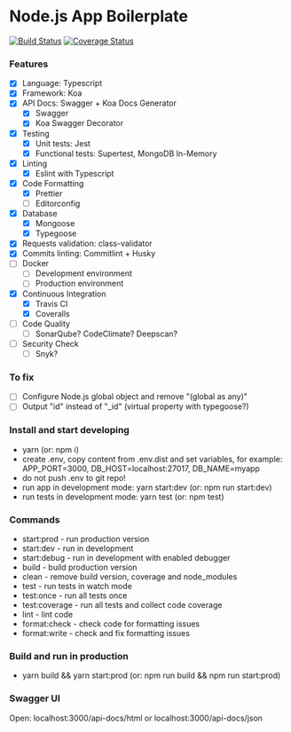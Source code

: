 # Node.js App Boilerplate

[![Build Status](https://travis-ci.org/kryz81/koa-ts-boilerplate.svg?branch=master)](https://travis-ci.org/kryz81/koa-ts-boilerplate.svg?branch=master)
[![Coverage Status](https://coveralls.io/repos/github/kryz81/koa-ts-boilerplate/badge.svg)](https://coveralls.io/github/kryz81/koa-ts-boilerplate)

### Features

- [x] Language: Typescript
- [x] Framework: Koa
- [x] API Docs: Swagger + Koa Docs Generator
  - [x] Swagger
  - [x] Koa Swagger Decorator
- [x] Testing
  - [x] Unit tests: Jest
  - [x] Functional tests: Supertest, MongoDB In-Memory
- [x] Linting
  - [x] Eslint with Typescript
- [x] Code Formatting
  - [x] Prettier
  - [ ] Editorconfig
- [x] Database
  - [x] Mongoose
  - [x] Typegoose
- [x] Requests validation: class-validator
- [x] Commits linting: Commitlint + Husky
- [ ] Docker
  - [ ] Development environment
  - [ ] Production environment
- [x] Continuous Integration
  - [x] Travis CI
  - [x] Coveralls
- [ ] Code Quality
  - [ ] SonarQube? CodeClimate? Deepscan?
- [ ] Security Check
  - [ ] Snyk?

### To fix

- [ ] Configure Node.js global object and remove "(global as any)"
- [ ] Output "id" instead of "\_id" (virtual property with typegoose?)

### Install and start developing

- yarn (or: npm i)
- create .env, copy content from .env.dist and set variables, for example: APP_PORT=3000, DB_HOST=localhost:27017, DB_NAME=myapp
- do not push .env to git repo!
- run app in development mode: yarn start:dev (or: npm run start:dev)
- run tests in development mode: yarn test (or: npm test)

### Commands

- start:prod - run production version
- start:dev - run in development
- start:debug - run in development with enabled debugger
- build - build production version
- clean - remove build version, coverage and node_modules
- test - run tests in watch mode
- test:once - run all tests once
- test:coverage - run all tests and collect code coverage
- lint - lint code
- format:check - check code for formatting issues
- format:write - check and fix formatting issues

### Build and run in production

- yarn build && yarn start:prod (or: npm run build && npm run start:prod)

### Swagger UI

Open: localhost:3000/api-docs/html or localhost:3000/api-docs/json
